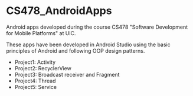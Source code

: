 # CS478_AndroidApps
Android apps developed during the course CS478 "Software Development for Mobile Platforms" at UIC.

These apps have been developed in Android Studio using the basic principles of Android and following OOP design patterns.

- Project1: Activity
- Project2: RecyclerView
- Project3: Broadcast receiver and Fragment
- Project4: Thread
- Project5: Service
